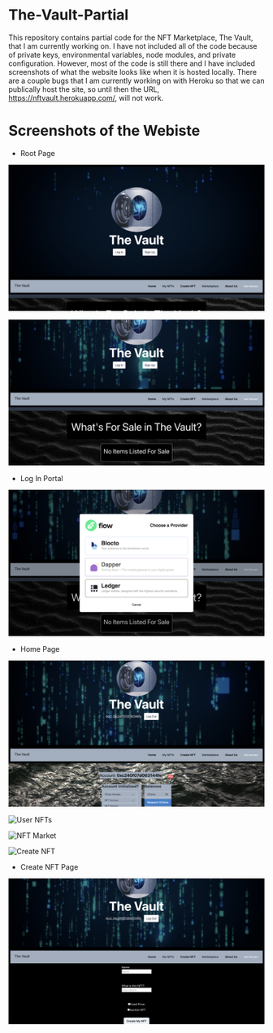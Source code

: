 # The-Vault-Partial

This repository contains partial code for the NFT Marketplace, The Vault, that I am currently working on. I have not included all of the code because of private keys, environmental variables, node modules, and private configuration. However, most of the code is still there and I have included screenshots of what the website looks like when it is hosted locally. There are a couple bugs that I am currently working on with Heroku so that we can publically host the site, so until then the URL, https://nftvault.herokuapp.com/, will not work. 

# Screenshots of the Webiste

* Root Page

![Root Page](./Screenshots/RootPage.png "Root Page")

![Root Page2](./Screenshots/RootPage2.png "Root Page 2")

* Log In Portal

![Login](./Screenshots/Login.png "Login")

* Home Page

![Home Page](./Screenshots/HomePage.png "Home Page")

![User NFTs](./Screenshots/UserNFT.png "User NFT")

![NFT Market](./Screenshots/NFTMarket.png "NFT Market")

![Create NFT](./Screenshots/CreateNFT.png "Create NFT")

* Create NFT Page

![Create NFT Page](./Screenshots/CreateNFTPage.png "Create NFT Page")

